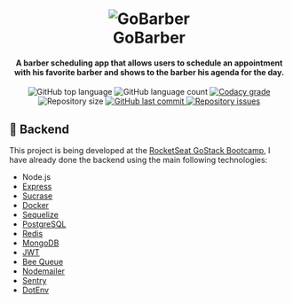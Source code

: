 <h1 align="center">
    <img alt="GoBarber" src="https://res.cloudinary.com/lukemorales/image/upload/v1564533051/readme_logos/gobarber_hg5ddx.png" />
    <br>
    GoBarber
</h1>

<h4 align="center">
  A barber scheduling app that allows users to schedule an appointment with his favorite barber and shows to the barber his agenda for the day.
</h4>
<p align="center">
  <img alt="GitHub top language" src="https://img.shields.io/github/languages/top/SamuelFerracini/GoBarber">
  
  <img alt="GitHub language count" src="https://img.shields.io/github/languages/count/SamuelFerracini/GoBarber.svg">
  
  <a href="https://www.codacy.com/app/SamuelFerracini/GoBarber?utm_source=github.com&amp;utm_medium=referral&amp;utm_content=SamuelFerracini/GoBarber&amp;utm_campaign=Badge_Grade">
    <img alt="Codacy grade" src="https://img.shields.io/codacy/grade/70c8e79c83b442278f6c276ebf117ae4.svg">
  </a>
  
  <img alt="Repository size" src="https://img.shields.io/github/repo-size/lukemorales/gobarber-api.svg">
  <a href="https://github.com/SamuelFerracini/GoBarber/commits/master">
    <img alt="GitHub last commit" src="https://img.shields.io/github/last-commit/SamuelFerracini/GoBarber.svg">
  </a>
  
  <a href="https://github.com/lukemorales/gobarber-api/issues">
    <img alt="Repository issues" src="https://img.shields.io/github/issues/SamuelFerracini/GoBarber.svg">
  </a>
  
</p>

## :rocket: Backend

This project is being developed at the [RocketSeat GoStack Bootcamp](https://rocketseat.com.br/bootcamp), I have already done
the backend using the main following technologies:

-  Node.js
-  [Express](https://expressjs.com/)
-  [Sucrase](https://github.com/alangpierce/sucrase)
-  [Docker](https://www.docker.com/docker-community)
-  [Sequelize](http://docs.sequelizejs.com/)
-  [PostgreSQL](https://www.postgresql.org/)
-  [Redis](https://redis.io/)
-  [MongoDB](https://www.mongodb.com/)
-  [JWT](https://jwt.io/)
-  [Bee Queue](https://www.npmjs.com/package/bcrypt)
-  [Nodemailer](https://nodemailer.com/about/)
-  [Sentry](https://sentry.io/)
-  [DotEnv](https://www.npmjs.com/package/dotenv)
